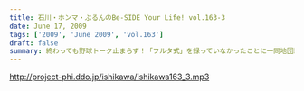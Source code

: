 ```yaml
---
title: 石川・ホンマ・ぶるんのBe-SIDE Your Life! vol.163-3
date: June 17, 2009
tags: ['2009', 'June 2009', 'vol.163']
draft: false
summary: 終わっても野球トーク止まらず！「フルタ式」を録っていなかったことに一同地団駄！！！配球論について語り合いたいそうな・・・またまた朝をむかえそうです・・・NAMAE
---
```


http://project-phi.ddo.jp/ishikawa/ishikawa163_3.mp3
